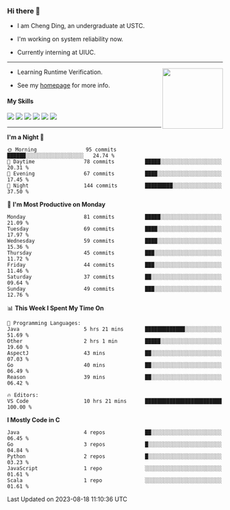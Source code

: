 ### Hi there 👋

* I am Cheng Ding, an undergraduate at USTC.
  
* I'm working on system reliability now.

* Currently interning at UIUC.

---

<img align="right" height="141" src="https://stats-of-repos-onds.vercel.app/api?username=IrisesD&theme=tokyonight&show_icons=true&count_private=true">

-  Learning Runtime Verification.

-  See my [homepage](https://irisesd.github.io) for more info.

#### My Skills

![](https://img.shields.io/badge/C++-65318e?logo=cplusplus&logoColor=fff)
![](https://img.shields.io/badge/Python-3e74a2?logo=python&logoColor=fff)
![](https://img.shields.io/badge/C-5654a2?logo=c&logoColor=fff)
![](https://img.shields.io/badge/Go-00aaff?logo=go&logoColor=fff)
![](https://img.shields.io/badge/Docker-0088ff?logo=docker&logoColor=fff)
![](https://img.shields.io/badge/Apache-D22128?logo=apache&logoColor=fff)

---
<!--START_SECTION:waka-->
**I'm a Night 🦉** 

```text
🌞 Morning                95 commits          ██████░░░░░░░░░░░░░░░░░░░   24.74 % 
🌆 Daytime                78 commits          █████░░░░░░░░░░░░░░░░░░░░   20.31 % 
🌃 Evening                67 commits          ████░░░░░░░░░░░░░░░░░░░░░   17.45 % 
🌙 Night                  144 commits         █████████░░░░░░░░░░░░░░░░   37.50 % 
```
📅 **I'm Most Productive on Monday** 

```text
Monday                   81 commits          █████░░░░░░░░░░░░░░░░░░░░   21.09 % 
Tuesday                  69 commits          ████░░░░░░░░░░░░░░░░░░░░░   17.97 % 
Wednesday                59 commits          ████░░░░░░░░░░░░░░░░░░░░░   15.36 % 
Thursday                 45 commits          ███░░░░░░░░░░░░░░░░░░░░░░   11.72 % 
Friday                   44 commits          ███░░░░░░░░░░░░░░░░░░░░░░   11.46 % 
Saturday                 37 commits          ██░░░░░░░░░░░░░░░░░░░░░░░   09.64 % 
Sunday                   49 commits          ███░░░░░░░░░░░░░░░░░░░░░░   12.76 % 
```


📊 **This Week I Spent My Time On** 

```text
💬 Programming Languages: 
Java                     5 hrs 21 mins       █████████████░░░░░░░░░░░░   51.69 % 
Other                    2 hrs 1 min         █████░░░░░░░░░░░░░░░░░░░░   19.60 % 
AspectJ                  43 mins             ██░░░░░░░░░░░░░░░░░░░░░░░   07.03 % 
Go                       40 mins             ██░░░░░░░░░░░░░░░░░░░░░░░   06.49 % 
Reason                   39 mins             ██░░░░░░░░░░░░░░░░░░░░░░░   06.42 % 

🔥 Editors: 
VS Code                  10 hrs 21 mins      █████████████████████████   100.00 % 
```

**I Mostly Code in C** 

```text
Java                     4 repos             ██░░░░░░░░░░░░░░░░░░░░░░░   06.45 % 
Go                       3 repos             █░░░░░░░░░░░░░░░░░░░░░░░░   04.84 % 
Python                   2 repos             █░░░░░░░░░░░░░░░░░░░░░░░░   03.23 % 
JavaScript               1 repo              ░░░░░░░░░░░░░░░░░░░░░░░░░   01.61 % 
Scala                    1 repo              ░░░░░░░░░░░░░░░░░░░░░░░░░   01.61 % 
```




 Last Updated on 2023-08-18 11:10:36 UTC
<!--END_SECTION:waka-->
